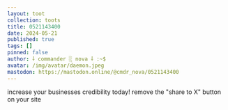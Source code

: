 ```yaml
---
layout: toot
collection: toots
title: 0521143400
date: 2024-05-21
published: true
tags: []
pinned: false
author: ⸸ commander ░ nova ⸸ :~$
avatar: /img/avatar/daemon.jpeg
mastodon: https://mastodon.online/@cmdr_nova/0521143400
---
```


increase your businesses credibility today! remove the "share to X" button on your site
